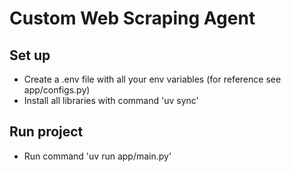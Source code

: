 # Custom Web Scraping Agent

## Set up
- Create a .env file with all your env variables (for reference see app/configs.py)
- Install all libraries with command 'uv sync'

## Run project
- Run command 'uv run app/main.py'